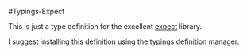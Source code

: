 #Typings-Expect

This is just a type definition for the excellent [expect](https://github.com/mjackson/expect) library.

I suggest installing this definition using the [typings](https://github.com/typings/typings) definition manager.